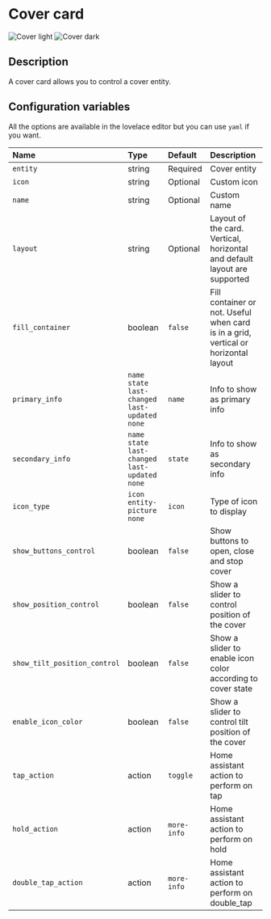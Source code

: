# Cover card

![Cover light](../images/cover-light.png)
![Cover dark](../images/cover-dark.png)

## Description

A cover card allows you to control a cover entity.

## Configuration variables

All the options are available in the lovelace editor but you can use `yaml` if you want.

| Name                         | Type                                                | Default     | Description                                                                         |
| :--------------------------- | :-------------------------------------------------- | :---------- | :---------------------------------------------------------------------------------- |
| `entity`                     | string                                              | Required    | Cover entity                                                                        |
| `icon`                       | string                                              | Optional    | Custom icon                                                                         |
| `name`                       | string                                              | Optional    | Custom name                                                                         |
| `layout`                     | string                                              | Optional    | Layout of the card. Vertical, horizontal and default layout are supported           |
| `fill_container`             | boolean                                             | `false`     | Fill container or not. Useful when card is in a grid, vertical or horizontal layout |
| `primary_info`               | `name` `state` `last-changed` `last-updated` `none` | `name`      | Info to show as primary info                                                        |
| `secondary_info`             | `name` `state` `last-changed` `last-updated` `none` | `state`     | Info to show as secondary info                                                      |
| `icon_type`                  | `icon` `entity-picture` `none`                      | `icon`      | Type of icon to display                                                             |
| `show_buttons_control`       | boolean                                             | `false`     | Show buttons to open, close and stop cover                                          |
| `show_position_control`      | boolean                                             | `false`     | Show a slider to control position of the cover                                      |
| `show_tilt_position_control` | boolean                                             | `false`     | Show a slider to enable icon color according to cover state                                      |
| `enable_icon_color`          | boolean                                             | `false`     | Show a slider to control tilt position of the cover                                 |
| `tap_action`                 | action                                              | `toggle`    | Home assistant action to perform on tap                                             |
| `hold_action`                | action                                              | `more-info` | Home assistant action to perform on hold                                            |
| `double_tap_action`          | action                                              | `more-info` | Home assistant action to perform on double_tap                                      |
